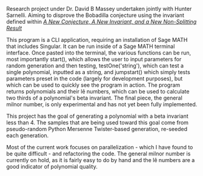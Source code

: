 Research project under Dr. David B Massey undertaken jointly with Hunter Sarnelli. Aiming to disprove the Bobadilla conjecture using the invariant defined within [*A New Conjecture, A New Invariant, and a New Non-Splitting Result*](https://arxiv.org/pdf/1410.3316.pdf) 

This program is a CLI application, requiring an installation of Sage MATH that includes Singular. It can be run inside of a Sage MATH terminal interface. Once pasted into the terminal, the various functions can be run, most importantly start(), which allows the user to input parameters for random generation and then testing, testOne('string'), which can test a single polynomial, inputted as a string, and jumpstart() which simply tests parameters preset in the code (largely for development purposes), but which can be used to quickly see the program in action. The program returns polynomials and their lê numbers, which can be used to calculate two thirds of a polynomial's beta invariant. The final piece, the general milnor number, is only experimental and has not yet been fully implemented.

This project has the goal of generating a polynomial with a beta invariant less than 4. The samples that are being used toward this goal come from pseudo-random Python Mersenne Twister-based generation, re-seeded each generation.

Most of the current work focuses on parallelization - which I have found to be quite difficult - and refactoring the code. The general milnor number is currently on hold, as it is fairly easy to do by hand and the lê numbers are a good indicator of polynomial quality.

